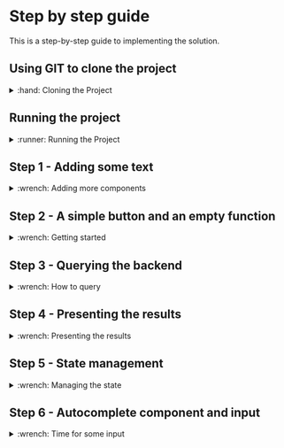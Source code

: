 # Step by step guide
This is a step-by-step guide to implementing the solution.

## Using GIT to clone the project
<details>
  <summary>:hand: Cloning the Project</summary>


<br>First we need to open up a terminal, then navigate to where we want to store the project. In this example, we'll store it in the Documents folder. 

<details>
  <summary>:pushpin:Windows</summary>

  First open up the file explorer and navigate to where you want to store the project. On the top of the file explorer, you'll see a path such as `C:/Users/Username/Documents` Click this with your mouse and copy the text.

  Now, open up a command line window, you can do this by pressing the start button, write in `cmd` and press enter when the search is finished.

  When the command line window is open, write `cd "C:/Users/Username/Documents"` The path can be pasted in using `Ctrl-V` assuming you copied it earlier. 
  
</details>

<details>
  <summary>:pushpin:MacOS</summary>


First, open up a terminal, you can do this by using Spotlight, which is the magnifying glass on the top right corner of your screen, write in `terminal` and press enter when the search is finished.

  When the terminal is open, write `cd ~/Documents` 

</details>

Now we want to clone the project using git. This can be done using the `git clone` command with a url to the git repository. In github this can be found by pressing the green `Code` button on the repository page, and it should show the link in the popup box. We'll include it in the command here you simplify things.

Use the following command -

```
git clone https://github.com/Markusdreyer/react-workshop.git
```
</details>


## Running the project
<details>
  <summary>:runner: Running the Project</summary><br>


  First off, we want to start up the project, this allows us to immediately see changes and updates in the web browser as we write out code.

  Now we should still have the terminal or command line window open. So, we need to navigate into the project folder. This can be done by writing

  ```
  cd react-workshop
  ```

  Now the first command you want to run is `npm install` this will install all dependencies for the project, when it is finished, you can write in `npm start`, this will start the project, and open up the web browser.

  Now with the web-app running, it will update as soon as you save file after having written new code, this is done by pressing `CTRL-S` for windows pcs or `Command-S` for macs.
  
Now while we're at it, we might as well go ahead and start up the backend. 

Do the same as you did for the front-end, open up a terminal and navigate to the same folder as the front-end, then also add in `cd backend` and run `npm install`
and `npm start`

</details>

## Step 1 - Adding some text
<details>
  <summary>:wrench: Adding more components</summary>

  <br>Now that we have the project running, we want to add some visual element, like some text at the top of the page, for example "`Your Name`'s Magic Cookbok". 
  Components in react can however only return one main parent element. A parent element is an HTML-like element that contains one or more child elements. The child elements are nested within the parent element and are considered to be a part of the parent element.

  For example:

  ```tsx
  return (
    <>
      <Box> I am a child '<>' </Box>
      <Box> I am another child of '<>'</Box>
    </>
  );

  ```
  
  Is OK. In this example, `<>` is the parent element, and the two `<Box>` elements are child elements. The parent element contains and wraps around the two child elements. However, 
              
  ```tsx
  return (
    <>
      <Box> I am a child '<>' </Box>
    </>
    <Box> I am another parent element!</Box>
  );

  ```
is not OK, as it contains two `parent` elements, both `<>` and `<Box>`.
  

  Now, if you look in your `App.tsx` file, you can see that there is already a `<> </>`element, we can use this as our parent element when adding new elements.

Now you can go ahead and use a `<Box>` element, see an example of how it can be used below.

  ```tsx
import { Box } from "@mui/system";

function App() {
  return (
    <Box>This is some text</Box>
  )
}

export default App

  ```

Now lets combine this, add the `<Box>` element with the text `YourName's Magic Cookbook`.

<details>
    <summary>:sparkles:Show solution:sparkles:</summary>


```tsx
import { Box } from "@mui/system";

function App() {
  return (
    <>
      <Box>This is some text</Box>
    </>
  )
}

export default App
```
</details>
  
All right, now we've finished adding the header! You may have noticed that we only really have a <Box> element, and as such didn't really need a parent element, but it will be important later on as we start using more elements and components. So for the next step, we'll be adding a bit of simple interaction with a button!

</details>

</details>


</details>

## Step 2 - A simple button and an empty function
<details>
  <summary>:wrench: Getting started</summary><br>


  In this project we'll be using a component library named Material-UI, it provides us with ready made components, such as buttons, text fields and much much more. There are many such libaries available, and there's usually no need to re-invent the wheel and create buttons and other components entirely from scratch. So, with that out of the way, we'll move onto the first step.

  The first step is going to be to just add a simple button with the label "Get Recipe". This needs to be placed within the `return` statement in the `App.tsx`-file. A button can be added using the following.


  ```tsx
  <Button>MyLabel</Button>
  ```
  

  The next step is to add an empty function. A function is coded like this, but unlike the Button, it should be placed outside the return statement. Lets name the function getRecipe so it is clear what it is supposed to do.


  ```tsx
  const myFunction = () => {
      console.log("Hello world");
    }
  ```

  Now, we want to combine the two, and make the button call/use the function when it is clicked. And this button component has an onClick parameter, see if you can find out how to use this.

  _Note: The button can be stylized in many ways. Take a look at the documentation here for an overview: https://mui.com/material-ui/react-button/_



  <details>
    <summary>:sparkles:Show solution:sparkles:</summary>

  ```tsx
    import Button from '@mui/material/Button';

    function App() {

        function getRecipe() {
                console.log("Hello world")
            }

        return (
            <>
              <Box>YourName's Magic Cookbook</Box>
              <Button onClick={getRecipe}>Get Recipe</Button>
            </>
        );
    }

    export default App;
  ```
  </details>

  Now you might be wondering what the console is. The console is a debugging tool that provides a way to view messages, inspect values, and run JavaScript code directly in a web browser or in other JavaScript environments such as Node.js.

  In web development, the console is usually accessed using the JavaScript console object, which is built into the browser's developer tools. You can open the console in most modern browsers by pressing `F12` or by right-clicking on a web page and selecting `Inspect Element`. The console appears as a separate panel within the developer tools.

  Once the console is open, you can use it to view output from your JavaScript code, check the values of variables, and run code directly in the console. This is useful for testing and debugging your code, as well as for exploring the behavior of JavaScript and the web platform.
  Try using it now to see what happens when you click the button on your website.

</details>

## Step 3 - Querying the backend
<details>
  <summary>:wrench: How to query </summary>
  
Let's get our React-app underway by implementing fetching logic in our app. JavaScript has a "Fetch" API that provides a global fetch() method that provides an easy, logical way to fetch resources across the network.

A basic fetch request is really simple to set up. Have a look at the following code:

```tsx
fetch('http://example.com/api')
  .then((response) => response.json())
  .then((data) => console.log(data));
```

Here we are performing a request to an API at 'http://example.com/api' and printing the response to the console. The simplest use of fetch() takes one argument — the path to the resource you want to fetch — and does not directly return the JSON response body but instead returns a promise that resolves with a Response object.

This request is nice, but it is lacking one key feature: the request body. Also, this request is a simple GET request, when performing HTTP requests with a request body, a POST request is used, so we need to change that as well. Here is an example:

```tsx
fetch("http://example.com/api", {
      method: "POST",
      body: requestBody,
    })
      .then((response) => response.json())
      .then((data) => console.log(data));
```

### Encapsulating the fetch request
Let's encapsulate this request into the `getRecipe` function we already made:

```tsx
//The async keyword allows us to to use "await" to perform asynchronous operations, such as communicating with the backend
async function getRecipe() {
    //Hardcoded list of ingredients. We'll come back to this later, but we need some data to work with for now.
    const requestBody = JSON.stringify({
        ingredients: [
            "tomato", 
            "mozzarella", 
            "basil", 
            "chiocciole pasta", 
            "olive oil"
        ]
    })
    await fetch("http://localhost:8000/recipes", {
      method: "POST",
      headers: { //We also need to tell what kind of data we're sending
        "Content-Type": "application/json",
      },
      body: requestBody,
    })
      .then((response) => response.json())
      .then((data) => console.log(data));
  }
```

### Adding the function to our app
Now try adding this in your App.tsx file, and check the console output after trying to click the button (It might take a few seconds-half a minute before you get a result, depending on the server!)
  
<details>
  <summary>:sparkles:Show solution:sparkles:</summary>
  
  
```tsx
import { Box } from '@mui/material';
import Button from '@mui/material/Button';

function App() {
  
  async function getRecipe() {
    const requestBody = JSON.stringify({
        ingredients: [
            "tomato", 
            "mozzarella", 
            "basil", 
            "chiocciole pasta", 
            "olive oil"
        ]
    })
    await fetch("http://localhost:8000/recipes", {
      method: "POST",
      headers: {
        "Content-Type": "application/json",
      },
      body: requestBody,
    })
      .then((response) => response.json())
      .then((data) => console.log(data));
  }
  
  return (
      <>
          <Box>YourName's Magic Cookbook</Box>
          <Button onClick={getRecipe}>Get Recipe</Button>
      </>
  );
}
export default App;
```

</details>
</details>
    
## Step 4 - Presenting the results
<details>
  <summary>:wrench: Presenting the results </summary>

Now we want to create a new component for recipe related things. 
  
First, create a folder named `components` under the `src` folder. If you're using Visual Studio Code, you can right click the `src` directory and click create new folder and name this components. Now right click the `components` folder and click create new file, lets name this new file Recipe.tsx 

Next up, we'll have a look at how the data in the recipe is structured.

```tsx
{
    "title": "Caprese Pasta",
    "description": "A delicious and simple pasta dish featuring the classic Italian flavors of tomato, mozzarella, and basil.",
    "ingredients": [
        "2 cups of cherry tomatoes, halved",
        "1 cup of mozzarella, cubed",
        "1/4 cup of fresh basil, chopped",
        "250 grams of chiocciole pasta",
        "3 tablespoons of olive oil"
    ],
    "steps": [
        "Bring a large pot of salted water to a boil.",
        "Add the chiocciole pasta and cook for 8-10 minutes, or until al dente.",
        "Drain the pasta and set aside.",
        "In a large bowl, combine the halved tomatoes, cubed mozzarella, and chopped basil.",
        "Add the cooked pasta to the bowl and mix to combine.",
        "Drizzle the olive oil over the pasta and mix until all the ingredients are evenly coated.",
        "Serve the pasta warm or cold."
    ]
}
```

We can see here that we're dealing with a structure such as this
  
```tsx
title: string,
description: string,
ingredients: string[] 
steps: string[]
```
  
So to be able to use a state for multiple fields, we usually have to use a state object structure. Now, we're going to use this object structure in multiple components, in both our App.tsx and our Recipe.tsx components. When we need to use it in several places, or it is a larger object structure it is often helpful to create an interface that defines the structure. See an example of an interface below.
  
```tsx
interface interfaceName{
  propertyName1: propertyType1
  propertyName2: propertyType2
}
```
  
To use this interface in other components, we usually have to add an export before the interface, e.g.

```
export interface InterfaceName {
  ....
}
  
```

Now, go ahead and try creating an interface for the recipe, lets name it RecipeData
  
<details>
  <summary>:sparkles:Show solution:sparkles:</summary>
  
```tsx
export interface RecipeData{
  title: string
  description: string
  ingredients: string[]
  steps: string[]
}
```
  
</details>
  
Next up, we'll create the actual component! Lets start with something along these lines
  
```tsx
import { Box } from "@mui/material";

function Recipe(){
    return (
        <Box>
          "text"
        </Box>
    )
}
```
  
Now, we need this Recipe component to actually receive RecipeData, it does this through the use of something called `props`. In React, `props` (short for "properties") is a way to pass data from a parent component to its child components. Props are used to customize the behavior and render of a component by providing it with external data.

See the example below to see how a prop is received by a component.
  
```tsx
function MyTitleFunction(props: {title: string){
  <Box>
    {props.title}
  </Box>
}

```
  
This works slightly different when using an interface for the prop, as all the types and property names are already defined. So when using an interface it might look a bit like this

```tsx
interface MyTitleInterface{
  title: string
}
  
function MyTitleFunction(props: MyTitleInterface){
  <Box>
    {props.title}
  </Box>
}
```
  
So, now you can try to make use of the RecipeData interface and pass this as a prop to your Recipe component.
  
<details>
  <summary>:sparkles:Show solution:sparkles:</summary>
  
```tsx
import { Box } from "@mui/material";

export interface RecipeData{
    title: string
    description: string
    ingredients: string[]
    steps: string[]
}

function Recipe(props: RecipeData){
    return (
        <Box>
            {props.title}
        </Box>
    )
}
```
</details>

Right, now we want to make use of all the properties that are passed in, this is simple for the single string properties, but requires some mapping when it comes to Lists or Arrays, e.g. when we have multiple ingredients or steps. So lets take a look at an example of how to map a list of strings.
  
```tsx
Lets say we have this list of names
  
const names: [NameData] = [{firstName: "Jack", lastName: "Syvertsen"}]

interface NameData {
  firstName: string,
  lastName: string
}

  
function NameList(props: names){
  return(
    <Box>
        <List>
            {props.names.map((name, index) => (
                <ListItem key={index}>{name.firstName} {name.lastName}</ListItem>
            ))}
        </List>
    </Box>
  )
}
  
```
  
The code in the example creates a list and uses the map method to render a list of items based on an array of names passed as a prop to the component. The map method is used to iterate over the array and render a `<ListItem>` for each element, with the text content being the element and the key being the index of the element in the array.
  
It might sound a bit more complex than it is, in short the list is meant to show a set of names, and it is displayed as a list, where each name is a separate item on the list.
  
Now, you can go ahead and try to implement the Recipe function in its entirety. What we want is something that ends up looking like this
  
![Recipe Component Image](./images/recipecomponent.png)
  
To test your solution you can use this example data
  
```tsx
const ExampleRecipeData = {
    
  title: "Caprese Pasta",
  description: "A delicious and simple pasta dish featuring the classic Italian flavors of tomato, mozzarella, and basil.",
  ingredients: [
      "2 cups of cherry tomatoes, halved",
      "1 cup of mozzarella, cubed",
      "1/4 cup of fresh basil, chopped",
      "250 grams of chiocciole pasta",
      "3 tablespoons of olive oil"
  ],
  steps: [
      "Bring a large pot of salted water to a boil.",
      "Add the chiocciole pasta and cook for 8-10 minutes, or until al dente.",
      "Drain the pasta and set aside.",
      "In a large bowl, combine the halved tomatoes, cubed mozzarella, and chopped basil.",
      "Add the cooked pasta to the bowl and mix to combine.",
      "Drizzle the olive oil over the pasta and mix until all the ingredients are evenly coated.",
      "Serve the pasta warm or cold."
  ]
  
}
 
```

<details>
  <summary>:sparkles:Show solution:sparkles:</summary>
  
```tsx
import { Box, List, ListItem } from "@mui/material";

export interface RecipeData{
    title: string
    description: string
    ingredients: string[]
    steps: string[]
}

function Recipe(props: RecipeData){
    return (
        <>
          <Box>{props.title}</Box>
          <Box>{props.description}</Box>
          <List>
              {props.ingredients.map((ingredient, index) => (
                  <ListItem key={index}>{ingredient}</ListItem>
              ))}
          </List>
          <List>
              {props.steps.map((step, index) => (
                  <ListItem key={index}>{step}</ListItem>
              ))}
          </List>
       </>
    )
}
  
export default Recipe;
    
```
</details>

</details>
  
## Step 5 - State management
<details>
  <summary>:wrench: Managing the state</summary>
  
<br> In React, "state" is a way to store and manage component-level data that affects the behavior and render of a component. It is an object that holds data that can change over time, and it is an essential part of building dynamic and interactive user interfaces. It might sound a bit complicated, but it's actually not that hard to use. So lets get going with an example
  
```tsx
function Counter() {
  const [counter, setCounter] = useState(0);
  
  return (
    <>
      {counter}
      <Button onClick={setCounter(counter + 1)}>Count</Button>
    </>
  )
}
```
  
<br>Now, in this example we have the state `counter`, and a setter for this state named `setCounter`. The `counter` is initialized using `useState(0)` which initializes the state with the value 0. 

So in the browser, this would show the number 0, and a button labeled Count, and each click of the button would set a new state, this state is based on the previous state and adds 1 to this. And as it is a state, React knows that it should update the render (what is shown) when the value changes. 

What we want in our application is to have a recipe state. Lets see an example of how this can look

```tsx
import { useState } from 'react';
import { RecipeData } from './components/Recipe'
  
function App() {
  const [recipe, setRecipe] = useState({} as RecipeData)
}
```
  
Try adding this to your code in the `App.tsx` file now.
  
Next up we want to actually set the recipe state when we get some data back from pressing the button, instead of just logging it to the console. See if you can figure out how to do this.
  
<details>
  <summary>:sparkles:Show solution:sparkles:</summary>
  
```tsx
import { Box } from '@mui/material';
import Button from '@mui/material/Button';
import { RecipeData } from './components/Recipe';
import { useState } from 'react';

function App() {
  const [recipe, setRecipe] = useState({} as RecipeData)
  
  async function getRecipe() {
    const requestBody = JSON.stringify({
        ingredients: [
            "tomato", 
            "mozzarella", 
            "basil", 
            "chiocciole pasta", 
            "olive oil"
        ]
    })
    await fetch("http://localhost:8000/recipes", {
      method: "POST",
      headers: {
        "Content-Type": "application/json",
      },
      body: requestBody,
    })
      .then((response) => response.json())
      .then((data) => setRecipe(data));
  }
  
  return (
      <>
          <Box>YourName's Magic Cookbook</Box>
          <Button onClick={getRecipe}>Get Recipe</Button>
      </>
  );
}
export default App;
    
```
</details>
  
So, next we want to use the actual recipe data! Lets use our Recipe component and pass the needed props to it. The component can be used like this
  
```tsx
  <Recipe title={recipe.title} description={recipe.description}....../>
  
```
  
Notice that we are writing this as `<Recipe ... />` instead of `<Recipe ...></Recipe>`
This is just a simplification and can make the code cleaner and easier to read when no props are passed
  
Now try implementing this yourself!
  
<details>
  <summary>:sparkles:Show solution:sparkles:</summary>
  
```tsx
import { Box } from '@mui/material';
import Button from '@mui/material/Button';
import Recipe, { RecipeData } from './components/Recipe';
import { useState } from 'react';

function App() {
  const [recipe, setRecipe] = useState({} as RecipeData)
  
  async function getRecipe() {
    const requestBody = JSON.stringify({
        ingredients: [
            "tomato", 
            "mozzarella", 
            "basil", 
            "chiocciole pasta", 
            "olive oil"
        ]
    })
    await fetch("http://localhost:8000/recipes", {
      method: "POST",
      headers: {
        "Content-Type": "application/json",
      },
      body: requestBody,
    })
      .then((response) => response.json())
      .then((data) => setRecipe(data));
  }
  
  return (
      <>
          <Box>YourName's Magic Cookbook</Box>
          <Button onClick={getRecipe}>Get Recipe</Button>
          <Recipe title={recipe.title} description={recipe.description} ingredients={recipe.ingredients} steps={recipe.steps}/>
      </>
  );
}
export default App;
```
  
</details>
  
Now you might notice nothing is showing up in the browser anymore, this is due to the Recipe receiving null values, as the title, description and so on haven't been initialized. We'll sort this out by using something called conditional rendering, which is basically an `if` statement.
  
```tsx
  {recipe.title && <Recipe ......./>}
  
  In essence this means 
  
  if (recipe.title != null){
    return <Recipe ......></Recipe>
  }
```

<details>
  <summary>:sparkles:Show solution:sparkles:</summary>
  
```tsx
import { Box } from '@mui/material';
import Button from '@mui/material/Button';
import Recipe, { RecipeData } from './components/Recipe';
import { useState } from 'react';

function App() {
  const [recipe, setRecipe] = useState({} as RecipeData)
  
  async function getRecipe() {
    const requestBody = JSON.stringify({
        ingredients: [
            "tomato", 
            "mozzarella", 
            "basil", 
            "chiocciole pasta", 
            "olive oil"
        ]
    })
    await fetch("http://localhost:8000/recipes", {
      method: "POST",
      headers: {
        "Content-Type": "application/json",
      },
      body: requestBody,
    })
      .then((response) => response.json())
      .then((data) => setRecipe(data));
  }
  
  return (
      <>
          <Box>YourName's Magic Cookbook</Box>
          <Button onClick={getRecipe}>Get Recipe</Button>
          {recipe.title && 
            <Recipe 
              title={recipe.title} 
              description={recipe.description} 
              ingredients={recipe.ingredients} 
              steps={recipe.steps}
            />
          }
      </>
  );
}
export default App;

```
  
</details>

Perfect, now you've learned a little bit about state management as well! Next up, we'll add a new component with inputs, and another state to change the ingredients we're using.
  
</details>
  
## Step 6 - Autocomplete component and input
<details>
  <summary>:wrench: Time for some input </summary>
  
<br> So now we're finally going to add some more interactivity by using an autocomplete component! 
We won't go into details regarding the Autocomplete component, and will focus only on what we need to use. You can see an example of how it can be used below

```tsx
  
function App(){
  const [ingredients, setIngredients] = useState([] as string[])
  
  return(  
    <Autocomplete 
      multiple // Allows you to select multiple items
      filterSelectedOptions // Filters out selected items
      disableCloseOnSelect // Prevents closing the dropdown menu on selecting an item
      options={["tomato", "mozarella"]} // The options shown in the dropdown menu
      onChange={(event: any, newValue: string[]) => { // Handles changes, allowing you to set a state with the new values
        setIngredients(newValue); // Here we're using a [ingredient, setIngredient] = useState([""]) state
      }}
      renderInput={(params) => (
        <TextField {...params} label="Ingredients" /> // The input field, showing what you type if you're using the built in search function
      )
    }/>
  )
```

Now this will show an autocomplete component with two options, tomato and mozarella, however we want to be able to choose a lot more ingredients. 
We could add all the ingredients we want in `options` directly, but this could end up as a huuuge list. Luckily, we've included a file `Ingredients.json` which contains a large list of ingredients, so lets import this list and use it for the options instead. 
      
```tsx
import IngredientOptions from '../Files/Ingredients.json'

function App(){
  const [ingredients, setIngredients] = useState([] as string[])
  
  return(  
    <Autocomplete 
      ....
      options={IngredientOptions}
      ....
    />
```
  
Try doing this now.
      
<details>
  <summary>:sparkles:Show solution:sparkles:</summary>
  
```tsx
import { Autocomplete, Button, TextField } from "@mui/material";
import { Box } from "@mui/system";
import Recipe, { RecipeData } from "./components/Recipe";
import { useState } from "react";
import IngredientOptions from './files/Ingredients.json'

function App() {
    const [recipe, setRecipe] = useState({} as RecipeData)
    const [ingredients, setIngredients] = useState([] as string[])
    
    async function getRecipe() {
      const requestBody = JSON.stringify({
          ingredients: ingredients
      })
      await fetch("http://localhost:8000/recipes", {
        method: "POST",
        headers: {
          "Content-Type": "application/json",
        },
        body: requestBody,
      })
        .then((response) => response.json())
        .then((data) => setRecipe(data));
    }
    
    return (
        <>
            <Box>YourName's Magic Cookbook</Box>
            <Autocomplete 
              multiple // Allows you to select multiple items
              filterSelectedOptions // Filters out selected items
              disableCloseOnSelect // Prevents closing the dropdown menu on selecting an item
              options={IngredientOptions} // The options shown in the dropdown menu
              onChange={(event: any, newValue: string[]) => { // Handles changes, allowing you to set a state with the new values
                setIngredients(newValue); // Here we're using a [ingredient, setIngredient] = useState([""]) state
              }}
              renderInput={(params) => (
                <TextField {...params} label="Ingredients" /> // The input field, showing what you type if you're using the built in search function
              )
            }/>
            <Button onClick={getRecipe}>Get Recipe</Button>
            {recipe.title && 
              <Recipe 
                title={recipe.title} 
                description={recipe.description} 
                ingredients={recipe.ingredients} 
                steps={recipe.steps}
              />
            }
        </>
    );
  }

export default App;


```
</details>
  
Perfect! We now have our list of ingredients, but we're still not really using it to create our recipe, we now need to update our getRecipe function to use the selected ingredients. This is pretty straightforward, so lets have a look at an example below
  
```tsx
const [ingredients, setIngredients] = useState([] as string[])
  
  async function getRecipe() {
    const requestBody = JSON.stringify({ingredients: ingredients})
    .....
  }
```
  
Perfect! Now we have all our functionality, next you can choose a couple of different tasks, either improving the layout and design to make things look nicer, or implementing more functionality in the backend and frontend to also make use of an image generator, to create a fitting image to the recipe.
  
</details>
